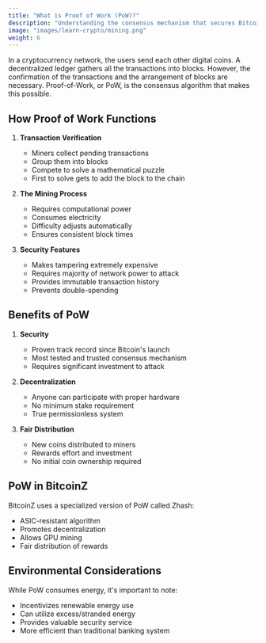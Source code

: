 ```yaml
---
title: "What is Proof of Work (PoW)?"
description: "Understanding the consensus mechanism that secures Bitcoin, BitcoinZ, and many other cryptocurrencies."
image: "images/learn-crypto/mining.png"
weight: 6
---
```


In a cryptocurrency network, the users send each other digital coins. A decentralized ledger gathers all the transactions into blocks. However, the confirmation of the transactions and the arrangement of blocks are necessary. Proof-of-Work, or PoW, is the consensus algorithm that makes this possible.

## How Proof of Work Functions

1. **Transaction Verification**
   - Miners collect pending transactions
   - Group them into blocks
   - Compete to solve a mathematical puzzle
   - First to solve gets to add the block to the chain

2. **The Mining Process**
   - Requires computational power
   - Consumes electricity
   - Difficulty adjusts automatically
   - Ensures consistent block times

3. **Security Features**
   - Makes tampering extremely expensive
   - Requires majority of network power to attack
   - Provides immutable transaction history
   - Prevents double-spending

## Benefits of PoW

1. **Security**
   - Proven track record since Bitcoin's launch
   - Most tested and trusted consensus mechanism
   - Requires significant investment to attack

2. **Decentralization**
   - Anyone can participate with proper hardware
   - No minimum stake requirement
   - True permissionless system

3. **Fair Distribution**
   - New coins distributed to miners
   - Rewards effort and investment
   - No initial coin ownership required

## PoW in BitcoinZ

BitcoinZ uses a specialized version of PoW called Zhash:
- ASIC-resistant algorithm
- Promotes decentralization
- Allows GPU mining
- Fair distribution of rewards

## Environmental Considerations

While PoW consumes energy, it's important to note:
- Incentivizes renewable energy use
- Can utilize excess/stranded energy
- Provides valuable security service
- More efficient than traditional banking system